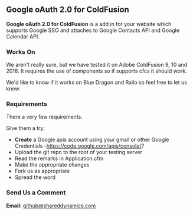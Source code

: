 ## Google oAuth 2.0 for ColdFusion ##

**Google oAuth 2.0 for ColdFusion** is a add in for your website which supports Google SSO and attaches to Google Contacts API and Google Calendar API.

### Works On ###
We aren't really sure, but we have tested it on Adobe ColdFusion 9, 10 and 2016.  It requires the use of components so if supports cfcs it should work.

We'd like to know if it works on Blue Dragon and Railo so feel free to let us know.  

### Requirements ###

There a very few requirements.

Give them a try:

- **Create** a Google apis account using your gmail or other Google Credentials
-https://code.google.com/apis/console/? 
- Upload the git repo to the root of your testing server
- Read the remarks in Application.cfm
- Make the appropriate changes
- Fork us as appropriate
- Spread the word

### Send Us a Comment ###

**Email:** github@shareddynamics.com
